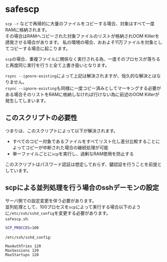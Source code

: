 # safescp
`scp -r` などで再帰的に大量のファイルをコピーする場合、対象はすべて一度RAMに格納されます。  
その場合はRAMへコピーされた対象ファイルのリストが格納されOOM Killerを誘発させる場合があります。 
私の環境の場合、おおよそ11万ファイルを対象としてコピーする場合に起こります。  
  
`scp`の場合、重複ファイルに関係なく実行される為、一度そのプロセスが落ちると再度同じ実行を行うと全て上書き扱いとなります。  
  
`rsync --ignore-existing`によって上記は解決されますが、恒久的な解決とはなりません。  
`rsync --ignore-existing`も同様に一度コピー済みとしてマーキングする必要がある場合そのリストをRAMに格納しなければ行けない為に前述のOOM Killerが発生してしまいます。  

## このスクリプトの必要性
つまりは、このスクリプトによって以下が解決されます。  

- すべてのコピー対象であるファイルをすべてリスト化し差分比較することによってコピーが中断された場合の継続処理が可能
- 単一ファイルごとに`scp`を実行し、過剰なRAM使用を防止する

このスクリプトはパスワード認証は想定しておらず、鍵認証を行うことを前提としています。  

## scpによる並列処理を行う場合のsshデーモンの設定
サーバ側での設定変更を伴う必要があります。  
並列処理として、100プロセスを`scp`によって実行する場合以下のように`/etc/ssh/sshd_config`を変更する必要があります。  
`safescp.sh`:  
```bash
SCP_PROCCES=100
```

`/etc/ssh/sshd_config`:  
```
MaxAuthTries 120
MaxSessions 120
MaxStartups 120
```
